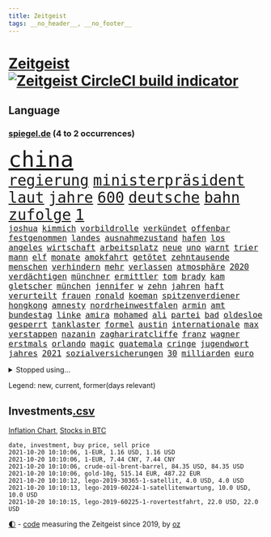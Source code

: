 ```yaml
---
title: Zeitgeist
tags: __no_header__, __no_footer__
---
```


# [Zeitgeist](https://oliz.io/zeitgeist/) [![Zeitgeist CircleCI build indicator](https://circleci.com/gh/ooz/zeitgeist.svg?style=shield)](https://circleci.com/gh/ooz/zeitgeist)

## Language

<h3><a href="https://www.spiegel.de" target="_blank">spiegel.de</a> (4 to 2 occurrences)</h3>
<p style="font-family:monospace">
<span style="font-size:32pt"><a href="news_links.html#china" class="current">china</a></span>
<br>
<span style="font-size:22pt"><a href="news_links.html#regierung" class="current">regierung</a></span>
<span style="font-size:22pt"><a href="news_links.html#ministerpräsident" class="current">ministerpräsident</a></span>
<span style="font-size:22pt"><a href="news_links.html#laut" class="current">laut</a></span>
<span style="font-size:22pt"><a href="news_links.html#jahre" class="current">jahre</a></span>
<span style="font-size:22pt"><a href="news_links.html#600" class="current">600</a></span>
<span style="font-size:22pt"><a href="news_links.html#deutsche" class="current">deutsche</a></span>
<span style="font-size:22pt"><a href="news_links.html#bahn" class="current">bahn</a></span>
<span style="font-size:22pt"><a href="news_links.html#zufolge" class="current">zufolge</a></span>
<span style="font-size:22pt"><a href="news_links.html#1" class="current">1</a></span>
<br>
<span style="font-size:12pt"><a href="news_links.html#joshua" class="current">joshua</a></span>
<span style="font-size:12pt"><a href="news_links.html#kimmich" class="current">kimmich</a></span>
<span style="font-size:12pt"><a href="news_links.html#vorbildrolle" class="new">vorbildrolle</a></span>
<span style="font-size:12pt"><a href="news_links.html#verkündet" class="current">verkündet</a></span>
<span style="font-size:12pt"><a href="news_links.html#offenbar" class="current">offenbar</a></span>
<span style="font-size:12pt"><a href="news_links.html#festgenommen" class="current">festgenommen</a></span>
<span style="font-size:12pt"><a href="news_links.html#landes" class="current">landes</a></span>
<span style="font-size:12pt"><a href="news_links.html#ausnahmezustand" class="current">ausnahmezustand</a></span>
<span style="font-size:12pt"><a href="news_links.html#hafen" class="current">hafen</a></span>
<span style="font-size:12pt"><a href="news_links.html#los" class="current">los</a></span>
<span style="font-size:12pt"><a href="news_links.html#angeles" class="current">angeles</a></span>
<span style="font-size:12pt"><a href="news_links.html#wirtschaft" class="current">wirtschaft</a></span>
<span style="font-size:12pt"><a href="news_links.html#arbeitsplatz" class="current">arbeitsplatz</a></span>
<span style="font-size:12pt"><a href="news_links.html#neue" class="current">neue</a></span>
<span style="font-size:12pt"><a href="news_links.html#uno" class="current">uno</a></span>
<span style="font-size:12pt"><a href="news_links.html#warnt" class="current">warnt</a></span>
<span style="font-size:12pt"><a href="news_links.html#trier" class="current">trier</a></span>
<span style="font-size:12pt"><a href="news_links.html#mann" class="current">mann</a></span>
<span style="font-size:12pt"><a href="news_links.html#elf" class="current">elf</a></span>
<span style="font-size:12pt"><a href="news_links.html#monate" class="current">monate</a></span>
<span style="font-size:12pt"><a href="news_links.html#amokfahrt" class="current">amokfahrt</a></span>
<span style="font-size:12pt"><a href="news_links.html#getötet" class="current">getötet</a></span>
<span style="font-size:12pt"><a href="news_links.html#zehntausende" class="current">zehntausende</a></span>
<span style="font-size:12pt"><a href="news_links.html#menschen" class="current">menschen</a></span>
<span style="font-size:12pt"><a href="news_links.html#verhindern" class="current">verhindern</a></span>
<span style="font-size:12pt"><a href="news_links.html#mehr" class="current">mehr</a></span>
<span style="font-size:12pt"><a href="news_links.html#verlassen" class="current">verlassen</a></span>
<span style="font-size:12pt"><a href="news_links.html#atmosphäre" class="current">atmosphäre</a></span>
<span style="font-size:12pt"><a href="news_links.html#2020" class="current">2020</a></span>
<span style="font-size:12pt"><a href="news_links.html#verdächtigen" class="current">verdächtigen</a></span>
<span style="font-size:12pt"><a href="news_links.html#münchner" class="current">münchner</a></span>
<span style="font-size:12pt"><a href="news_links.html#ermittler" class="current">ermittler</a></span>
<span style="font-size:12pt"><a href="news_links.html#tom" class="current">tom</a></span>
<span style="font-size:12pt"><a href="news_links.html#brady" class="current">brady</a></span>
<span style="font-size:12pt"><a href="news_links.html#kam" class="current">kam</a></span>
<span style="font-size:12pt"><a href="news_links.html#gletscher" class="new">gletscher</a></span>
<span style="font-size:12pt"><a href="news_links.html#münchen" class="current">münchen</a></span>
<span style="font-size:12pt"><a href="news_links.html#jennifer" class="current">jennifer</a></span>
<span style="font-size:12pt"><a href="news_links.html#w" class="current">w</a></span>
<span style="font-size:12pt"><a href="news_links.html#zehn" class="current">zehn</a></span>
<span style="font-size:12pt"><a href="news_links.html#jahren" class="current">jahren</a></span>
<span style="font-size:12pt"><a href="news_links.html#haft" class="current">haft</a></span>
<span style="font-size:12pt"><a href="news_links.html#verurteilt" class="current">verurteilt</a></span>
<span style="font-size:12pt"><a href="news_links.html#frauen" class="current">frauen</a></span>
<span style="font-size:12pt"><a href="news_links.html#ronald" class="current">ronald</a></span>
<span style="font-size:12pt"><a href="news_links.html#koeman" class="current">koeman</a></span>
<span style="font-size:12pt"><a href="news_links.html#spitzenverdiener" class="new">spitzenverdiener</a></span>
<span style="font-size:12pt"><a href="news_links.html#hongkong" class="current">hongkong</a></span>
<span style="font-size:12pt"><a href="news_links.html#amnesty" class="current">amnesty</a></span>
<span style="font-size:12pt"><a href="news_links.html#nordrheinwestfalen" class="current">nordrheinwestfalen</a></span>
<span style="font-size:12pt"><a href="news_links.html#armin" class="current">armin</a></span>
<span style="font-size:12pt"><a href="news_links.html#amt" class="current">amt</a></span>
<span style="font-size:12pt"><a href="news_links.html#bundestag" class="current">bundestag</a></span>
<span style="font-size:12pt"><a href="news_links.html#linke" class="current">linke</a></span>
<span style="font-size:12pt"><a href="news_links.html#amira" class="new">amira</a></span>
<span style="font-size:12pt"><a href="news_links.html#mohamed" class="new">mohamed</a></span>
<span style="font-size:12pt"><a href="news_links.html#ali" class="current">ali</a></span>
<span style="font-size:12pt"><a href="news_links.html#partei" class="current">partei</a></span>
<span style="font-size:12pt"><a href="news_links.html#bad" class="current">bad</a></span>
<span style="font-size:12pt"><a href="news_links.html#oldesloe" class="new">oldesloe</a></span>
<span style="font-size:12pt"><a href="news_links.html#gesperrt" class="current">gesperrt</a></span>
<span style="font-size:12pt"><a href="news_links.html#tanklaster" class="current">tanklaster</a></span>
<span style="font-size:12pt"><a href="news_links.html#formel" class="current">formel</a></span>
<span style="font-size:12pt"><a href="news_links.html#austin" class="new">austin</a></span>
<span style="font-size:12pt"><a href="news_links.html#internationale" class="current">internationale</a></span>
<span style="font-size:12pt"><a href="news_links.html#max" class="current">max</a></span>
<span style="font-size:12pt"><a href="news_links.html#verstappen" class="current">verstappen</a></span>
<span style="font-size:12pt"><a href="news_links.html#nazanin" class="new">nazanin</a></span>
<span style="font-size:12pt"><a href="news_links.html#zaghariratcliffe" class="new">zaghariratcliffe</a></span>
<span style="font-size:12pt"><a href="news_links.html#franz" class="current">franz</a></span>
<span style="font-size:12pt"><a href="news_links.html#wagner" class="current">wagner</a></span>
<span style="font-size:12pt"><a href="news_links.html#erstmals" class="current">erstmals</a></span>
<span style="font-size:12pt"><a href="news_links.html#orlando" class="current">orlando</a></span>
<span style="font-size:12pt"><a href="news_links.html#magic" class="new">magic</a></span>
<span style="font-size:12pt"><a href="news_links.html#guatemala" class="current">guatemala</a></span>
<span style="font-size:12pt"><a href="news_links.html#cringe" class="current">cringe</a></span>
<span style="font-size:12pt"><a href="news_links.html#jugendwort" class="new">jugendwort</a></span>
<span style="font-size:12pt"><a href="news_links.html#jahres" class="current">jahres</a></span>
<span style="font-size:12pt"><a href="news_links.html#2021" class="current">2021</a></span>
<span style="font-size:12pt"><a href="news_links.html#sozialversicherungen" class="new">sozialversicherungen</a></span>
<span style="font-size:12pt"><a href="news_links.html#30" class="current">30</a></span>
<span style="font-size:12pt"><a href="news_links.html#milliarden" class="current">milliarden</a></span>
<span style="font-size:12pt"><a href="news_links.html#euro" class="current">euro</a></span>
</p>
<details>
<summary>Stopped using...</summary>
<p class="former" style="font-size:12pt">
co₂(368) emma(368) bemühungen(367) betroffene(367) egal(367) geplante(367) kämpfte(367) neueste(367) fenster(366) gebäude(366) geistliche(366) genannt(366) hervor(366) martin(366) modelle(366) regisseurin(366) umgehen(366) verwendet(366) alexej(365) bischofskonferenz(365) einführen(365) gehalt(365) haare(365) konservativen(365) langsam(365) nawalny(365) rtl(365) wege(365) zufrieden(365) 16jährige(364) angemessen(364) arbeitnehmer(364) entschädigung(364) herrscher(364) italienische(364) kardinal(364) oberbürgermeister(364) rainer(364) sprengstoff(364) subventionen(364) zuerst(364) zugang(364) bemüht(363) dach(363) erntet(363) euphorie(363) gesunde(363) kauf(363) kremlkritiker(363) normal(363) streichen(363) to(363) verhängte(363) ablauf(362) bekämpfung(362) bull(362) covid19patienten(362) entwicklungen(362) gesundheitlichen(362) krank(362) lobt(362) nachhaltig(362) red(362) schließlich(362) sekunden(362) sicherheitsbehörden(362) ausprobiert(361) bergen(361) deswegen(361) entschuldigen(361) hongkonger(361) infolge(361) missachtet(361) rechtsextremisten(361) rente(361) tötet(361) 2014(360) anscheinend(360) beobachten(360) beschuss(360) bußgeld(360) englischen(360) finanziell(360) forderung(360) lebens(360) lebenslanger(360) leer(360) mai(360) mittelfeldspieler(360) nationalspieler(360) provinz(360) trauer(360) ultimatum(360) veranstaltungen(360) weder(360) witz(360) zahlreicher(360) ökonom(360) überreste(360) angekommen(359) beschäftigen(359) filialen(359) impfbereitschaft(359) indes(359) irans(359) kitas(359) smartphone(359) ungewöhnlich(359) verpflichtet(359) warnte(359) wehrte(359) woran(359) zweitligist(359) anerkannt(358) durchsetzen(358) endgültig(358) nahezu(358) operation(358) trainiert(358) umsatz(358) ungarns(358) vermögen(358) verärgert(358) väter(358) wütend(358) austritt(357) auswahl(357) beschwerden(357) geplatzt(357) jagd(357) menschenleben(357) schiedsrichter(357) verzichtet(357) befand(356) gebe(356) großaufgebot(356) kämpfer(356) neuwahlen(356) okay(356) tauchen(356) argumente(355) bedenken(355) lüge(355) meinungsfreiheit(355) oppositionelle(355) 96(354) asien(354) bewegen(354) börse(354) dachte(354) debatten(354) kaputt(354) kieler(354) nordrheinwestfälischen(354) putins(354) stock(354) umstrittenes(354) verschärfung(354) distanziert(353) dämpfer(353) lob(353) lohn(353) mode(353) moderator(353) verbände(353) verfügung(353) vorstellen(353) attila(352) audi(352) autoindustrie(352) baustelle(352) erneuten(352) frische(352) hildmann(352) lieben(352) querdenker(352) sven(352) verfügt(352) ägypten(352) bestätigen(351) clemens(351) covid19erkrankung(351) erschöpft(351) fliehen(351) glauben(351) leichte(351) männliche(351) rat(351) überwacht(351) aktivistin(350) begann(350) beiträge(350) europäischer(350) goldenen(350) jimmy(350) überlassen(350) überstanden(350) extremen(349) gefangene(349) parteifreunde(349) raketen(349) reagierte(349) unterstützer(349) verschärfte(349) verstoßen(349) 16jährigen(348) durchs(348) entsetzen(348) brutaler(347) geklagt(347) kanzleramtschef(347) königsfamilie(347) mitnehmen(347) nah(347) rotrotgrün(347) truppen(347) 4(346) afrikanischen(346) details(346) dresdner(346) erweitert(346) schnitt(346) vernachlässigt(346) dieselskandal(345) erfüllen(345) fragte(345) geöffnet(345) späten(345) verschleppt(345) wunder(345) beschlagnahmt(344) del(344) em(344) matthew(344) ergibt(343) erkrankten(343) funktionäre(343) konkrete(343) negativen(343) begeben(342) betrifft(342) hansgeorg(342) harten(342) richard(342) gouverneur(341) love(341) meines(341) wind(341) boateng(340) dran(340) eigenes(340) eilantrag(340) jérôme(340) nachweis(340) namhafte(340) pjöngjang(340) präsidentenwahl(340) rundfunk(340) englands(339) legende(339) reichlich(339) sicheren(339) vorgelegt(339) wünsche(339) homosexuellen(338) offenbart(338) provokation(338) überschwemmungen(338) balance(337) bundesamts(337) coronazeiten(337) gegnern(337) hackerangriff(337) jungs(337) kaiser(337) kracht(337) mancher(337) pandemiebekämpfung(337) alexandra(336) bestmarke(336) erstochen(336) not(336) steigern(336) auktion(335) aussehen(335) gefällt(335) unsicher(335) zählte(335) polizistin(334) hand(333) jubeln(333) bereitstellen(332) katja(332) projekte(332) angehörigen(331) vertagt(331) atomkraft(330) beitrag(330) doping(330) gastronomie(330) hausarrest(330) iranischen(330) sprung(330) tony(330) vorgeführt(330) munition(329) telefonat(329) unionspolitiker(329) zeigten(329) 2010(328) apples(328) kindheit(328) möglichkeiten(328) stärkt(328) verkürzt(328) ernährung(327) kanaren(327) läden(327) mindestlohn(327) olympia(327) herausgefunden(326) spaltung(326) staatshilfen(326) angezeigt(325) gerieten(325) claus(324) coronaauflagen(324) geborgen(324) schwung(324) abermals(323) bezirk(323) cas(323) palmer(323) stürmte(323) angewiesen(322) einleiten(322) gelegen(322) vergehen(322) gewarnt(321) teilnehmern(321) thüringer(320) 6000(319) rückblick(319) sperren(319) verschafft(319) björn(317) empfangen(316) bewaffneten(315) soldat(314) voraussetzung(314) weidel(314) ermordete(313) teuren(311) dämpft(310) heizen(310) held(310) lauern(310) offenem(310) weltmeisterschaft(310) muslimischen(309) tina(309) verübt(309) eingeräumt(308) 57(306) desto(306) dobrindt(305) spacex(304) herzinfarkt(303) tolle(302) rakete(301) impfzentrum(300) janet(300) yellen(300) flog(299) höchstens(298) höcke(298) sommerspiele(298) heimsieg(297) aggressiv(296) hitler(295) versteckte(293) entfernen(291) dilemma(290) befunden(288) woelki(288) coronawochenüberblick(287) sachen(286) saale(284) betrag(283) festgesetzt(281) 9/11(280) ios(278) drittes(276) präsentation(276) strafanzeige(270) überholen(270) systematisch(269) beträgt(264) extra(263) protagonisten(262) server(261) räumte(259) schwangerschaftsabbrüche(259) englischer(258) windows(257) statistischen(256) zwingend(256) strafgerichtshof(253) wucht(251) desinformation(244) bekannter(241) regelmäßige(241) gerichtssaal(239) viral(239) reparatur(238) fragwürdige(237) homeschooling(237) gezahlt(233) goldbarren(233) ergab(226) flächendeckende(226) islamist(225) river(225) ausländer(223) condor(223) 20jährige(222) jersey(221) elite(219) natotruppen(218) protestaktion(216) westberlin(214) strich(211) fängt(210) konzerte(208) bejubelt(207) fußballerinnen(206) gebühren(205) tübingen(205) datum(204) zusammengebrochen(201) gregor(200) ukrainischen(200) fehlverhaltens(198) maskendeals(198) vonovia(198) gdl(197) immunisiert(195) investor(195) reformieren(195) cdumann(194) mitgliedern(194) 15jähriger(192) landesarbeitsgericht(192) lokführern(192) waldbränden(192) unterschiedliche(188) witwe(187) einladen(185) geschützte(184) krim(184) angeschlagen(181) impftempo(180) tierpark(179) bemühen(177) 120000(176) 84(176) auswärtiges(176) gewalttat(176) gerungen(175) überdenken(175) übrig(174) 250(173) nachschub(172) 2026(171) höchster(171) sat1(170) illusion(168) vorgesetzten(168) bewältigt(166) rückzahlung(165) spiegellesern(165) campingplatz(164) vereinzelt(162) wütenden(162) spitzenkandidatin(161) bewiesen(159) klimaaktivisten(159) ökopartei(157) verkünden(156) nathan(155) millionensumme(154) neudelhi(153) kurt(152) spielern(151) afghanischen(150) entschädigungen(150) exvwchef(150) winterkorn(150) erstimpfung(149) wissenschaftliche(149) 42jährige(148) etlichen(147) wagt(147) aufgeführt(146) eingebracht(146) eubehörde(145) kundinnen(145) nähern(145) zynismus(145) fregatte(144) gestanden(144) chinese(142) gestohlene(142) kane(141) oktoberfest(141) vierjähriger(141) 1981(140) pumpt(140) schnellstmöglich(140) gaffer(139) windhorst(139) johanna(138) strafverfolgung(138) waldbrände(138) benötigt(137) stadtschloss(137) verfeindeten(137) ausgezählt(136) passierte(136) wally(136) arnold(135) impfquoten(134) mentale(134) cdukanzlerkandidat(133) amerikanern(132) beton(132) cyberangriff(132) cruise(131) journalistenverband(131) luisa(131) neubauer(131) vorgang(130) maaßens(129) amy(128) suppe(128) talente(128) amateure(127) impfverweigerer(127) beweist(126) gekentert(126) laster(126) sanken(126) terrorverdächtiger(125) bundesaußenminister(124) forscherin(124) lokführer(123) aachen(121) bereichern(121) laune(121) parteispenden(121) todesdrohungen(121) erreichten(120) gepostet(120) gräbt(119) inspirieren(119) bischöfe(118) county(118) galaxien(118) wahlkampfendspurt(118) us(117) darstellung(116) kinderimpfung(116) tarife(116) vereinbaren(116) videospiel(116) wahlfälschung(116) agüero(115) entwickelte(114) wagens(114) abgekommen(113) schlammschlacht(113) zuwanderung(113) entschärfen(112) publikumsliebling(112) aggressiver(111) trudeau(111) zahlungen(111) sensationell(110) lügnerin(109) tormaschine(109) angeblichem(108) stundenlang(108) transfers(107) britischem(106) ersteigern(106) externe(106) grundlegend(106) knöpft(106) ohrfeige(106) sardinien(106) anhalter(105) aufgedeckt(105) maskenstreit(105) schutzsuchenden(105) fortsetzen(104) vodafone(104) gerichtet(103) schäumt(103) familienplanung(102) verpackungen(102) erfolgreiches(101) zeugnis(101) anfrage(100) astronomen(100) erzbischofs(100) kündigten(100) schlau(100) siebziger(100) publikums(99) befeuert(98) kurzzeitig(98) lobbyismus(98) pinguine(98) ranking(98) schwangeren(98) terroranschlag(97) farmer(96) arme(95) bang(95) mögen(95) vollkommen(95) differenzen(94) verharmlost(94) verurteilter(94) westens(94) leuchten(93) preußen(93) schrumpft(93) rezo(92) schwächte(92) anteile(91) diskutierten(91) faszination(91) kriegswaffe(91) maler(91) ozeane(91) quasi(91) wahlkampfthema(91) betätigt(90) erpressen(90) fällige(90) gefährder(90) naturkatastrophen(90) trotzt(90) erdmännchen(89) grüßt(89) kinderreporter(89) nudeln(89) sexistisch(89) wäsche(89) apokalyptische(88) ideologie(88) neidisch(88) russen(88) verbotene(88) 108(87) 1951(87) detonierte(87) enttäuschte(87) lebensgefahr(87) natomanöver(87) 21jährigen(86) abdelaziz(86) algerien(86) bouteflika(86) dopingsperre(86) schlechtere(86) zurückgeholt(86) 36jährigen(85) angreifen(85) krankgeschrieben(85) siebte(85) verliebt(85) bemannte(84) gehwegen(84) stammte(84) ulreich(84) videokonferenzanbieter(84) zurückgewinnen(84) übersee(84) brücken(83) erhebung(83) insbesondere(83) ordner(83) spannt(83) viertelmillion(83) wiederaufnahme(83) 1982(82) anmelden(82) ehegattensplitting(82) farah(82) sozialstaat(82) tugenden(82) volksfest(82) baustoffe(81) computersysteme(81) flüchtlingslager(81) managern(81) norm(81) sprunghaft(81) stolpersteine(81) verurteilung(81) wahlabc(81) finanzministerium(80) glückliche(80) häuschen(80) liegenden(80) raducanu(80) anwohnern(79) gefreut(79) isolieren(79) niedriger(78) sprinterin(78) unterzogen(78) fulda(77) geh(77) geschehnissen(77) lyra(77) pogrom(77) querelen(77) ausgedrückt(76) bundeswahlleiter(76) hauptbahnhof(76) aufruhr(75) energiequellen(75) litauische(75) luftbrücke(75) wertpapieren(75) brandgefahr(74) 45jähriger(73) drohten(73) durchgehalten(73) flüchtigen(73) oberbayern(73) terrorgruppe(73) astronomie(72) aufzeichnungen(72) fündig(72) parallele(72) thermofenster(72) zaun(72) bakterien(71) bedankt(71) bewunderung(71) geopfert(71) katastrophengebiet(71) monatlich(71) schlamm(71) versorgungsengpässe(71) zögert(71) chancengleichheit(70) colorado(70) dieselaffäre(70) emiraten(70) haitis(70) jagen(70) jovenel(70) kernenergie(70) moïse(70) pasta(70) richardson(70) sha'carri(70) studienkrediten(70) verfilmen(70) brennen(69) dominierte(69) nothilfe(69) sicherheitsforscherin(69) theorien(69) ulf(69) hochwassergebiet(68) leistete(68) tagt(68) 210(67) drohnenaufnahmen(67) kreuze(67) schadensbegrenzung(67) umgefallen(67) uswahl(67) beeindruckender(66) camp(66) klimafreundliche(66) parkgebühren(66) topmanager(66) bauprojekte(65) einbindung(65) kindergärten(65) wachsender(65) bezieht(64) festakt(64) komitee(64) krater(64) luftqualität(64) ohlen(64) rtlreporterin(64) rückkehrerin(64) susanna(64) yasemin(64) anteilseigner(63) brodelt(63) deutschsprachigen(63) dokument(63) konzerns(63) süß(63) texanische(63) traurig(63) dillschneider(62) drohender(62) helfern(62) jeanne(62) räder(62) tv+(62) verkörpern(62) aspekte(61) drastischer(61) höchstmögliche(61) instagramaccount(61) maurer(61) strafanzeigen(61) trinkwasser(61) türkischer(61) 31jähriger(60) baumaterial(60) dieselfahrzeugen(60) gebot(60) goldmedaille(60) wiederaufbau(60) zynisch(60) aufregen(59) glänzen(59) nicole(59) schwamm(59) unseriöse(59) ariel(58) besitzen(58) freundschaften(58) herrschte(58) namensgeber(58) russischem(58) tagelangen(58) klassischen(57) konsequentes(57) raphael(57) europäern(56) facht(56) freedom(56) ipad(56) mentalen(56) ohnmacht(56) besetzte(55) bredowwerndl(55) chancenverwertung(55) festgefahrene(55) großmacht(55) heilungschancen(55) isabell(55) regionalbahn(55) werth(55) chinesen(54) frauenleiche(54) golfturnier(54) härteres(54) klimagipfel(54) stürme(54) usteam(54) änderung(54) mixedteam(53) nena(53) nichte(53) pferde(53) rené(53) vergleichen(53) antikörper(52) japans(52) kunststoff(52) laufrad(52) schmilzt(52) selbstbestimmung(52) usamerikanerin(52) autokraten(51) bauch(51) bewaffnet(51) budget(51) coronaleugnern(51) erwischte(51) krankenkassenbeiträge(51) vorhanden(51) analysen(50) befürwortet(50) brandsätze(50) popp(50) börsenkurs(49) obduktion(49) schwierigste(49) uskomikerin(49) widerstands(49) winterspielen(49) wohnkosten(49) 400000(48) kristina(48) mikroben(48) müntefering(48) ordneten(48) positives(48) sichersten(48) stacheldraht(48) stemmen(48) theo(48) timanowskaja(48) benziner(47) bewohnern(47) musks(47) rapinoe(47) sachs(47) stasi(47) verweist(47) ausnahmesportler(46) britin(46) einreisestopp(46) eurowings(46) querdenkenbewegung(46) urlauberin(46) aufbruchstimmung(45) gedächtnis(45) grundlegenden(45) naturschutzgebiet(45) aufgearbeitet(44) drittimpfungen(44) notlage(44) streifzug(44) wiedergutmachung(44) überlegungen(44) anträge(43) einigkeit(43) legendär(43) porträtierte(43) sky(43) dortigen(42) esra(42) güterverkehr(42) immobilienstudie(42) kletterte(42) kremlpartei(42) verteuern(42) vierzehn(42) wechselstimmung(42) dax(41) lokführerstreik(41) steigerung(41) trumpfans(41) verschwundener(41) büchern(40) pcrtest(40) siebzigern(40) spdkandidat(40) akkus(39) geraubt(39) halbschwester(39) roland(39) vizepremier(39) dunkel(38) prallte(38) spendet(38) wegbereiter(38) wehmütiger(38) weselsky(38) wiedervereinigten(38) belohnt(37) carles(37) genossenschaft(37) landsleuten(37) n(37) befürchtungen(36) drach(36) gladbach(36) konten(36) löscht(36) netflixserien(36) reemtsmaentführer(36) erkannt(35) filmfest(35) kanadische(35) stipendiatin(35) tarifvertrag(35) veränderten(35) applaus(34) mike(34) siegeszug(34) wagte(34) führungsspieler(33) herstellung(33) liebsten(33) tumulte(33) astronaut(32) mobbing(32) wahlberechtigten(32) coronaviren(31) fenerbahçe(31) gadgets(31) merkwürdiger(31) mesut(31) nico(31) porträts(31) uneinig(31) wahlkämpfe(31) özil(31) beeinflusste(30) irreführende(30) medienschaffenden(30) tatsächlichen(30) beleuchtet(29) bürokratie(29) mordversuch(29) sozial(29) ausharren(28) evakuierungseinsatz(28) gegentreffer(28) kameke(28) klimaberichtpodcast(28) manny(28) nadine(28) pacquiao(28) prägenden(28) staatsangehörigkeit(28) trauerbegleiterin(28) gdlchef(27) hilfsorganisationen(27) lateinamerika(27) 1921(26) ronaldos(26) verknüpft(26) existierte(25) gerettete(25) gesichtern(25) prangert(25) urin(25) zeitzeugen(25) bekenntnis(24) erfand(24) kalten(24) romantische(24) unglücklichen(24) kniffe(23) tvtriell(23) auktionshaus(22) einwanderungspolitik(22) klüger(22) nervt(22) neuerungen(22) wahlomat(22) andauern(21) aufzugeben(21) hafermilch(21) hitzig(21) kriegskinder(21) straßburg(21) varex(21) varexaffäre(21) 2g(20) etablieren(20) geknüpft(20) migrationspolitik(20) staatsanwalt(20) thorben(20) wappnet(20) aachener(19) badische(19) foundation(19) hinbekommen(19) uralte(19) autoritäre(18) faktencheck(18) gordon(18) kurios(18) liebäugeln(18) lokalpolitiker(18) meeresspiegel(18) offensiv(18) potenziellen(18) usstadt(18) versicherte(18) ökowende(18) glaubhaft(17) kauderwelsch(17) papageien(17) sportstars(17) entschädigungszahlung(16) gysi(16) mächtigsten(16) paketbomben(16) avancen(15) coronainfektionszahlen(15) cyberangriffe(15) dokumentarfilm(15) hauptrolle(15) hoffmann(15) markiert(15) schulbesuch(15) walross(15) glühender(14) pazifik(14) raumanzüge(14) tessiner(14) absicht(13) blume(13) epic(13) frauenmörder(13) rückreise(13) scharia(13) stachel(13) abgespeckten(12) dokumentiert(12) exvizepräsident(12) geschützten(12) kinderreportern(12) kohlendioxid(12) militärmanöver(12) schwarzrotgelb(12) tarifeinheitsgesetz(12) alma(11) bezwingt(11) fracht(11) industrieverband(11) legitime(11) schallende(11) weiterführende(11)
</p>
</details>
<p>Legend: <span class="new">new</span>, <span class="current">current</span>, <span class="former">former(days relevant)</span></p>

## Investments[.csv](investments.csv)

[Inflation Chart](https://inflationchart.com),
[Stocks in BTC](https://stonksinbtc.xyz/)

```
date, investment, buy price, sell price
2021-10-20 10:10:06, 1-EUR, 1.16 USD, 1.16 USD
2021-10-20 10:10:06, 1-EUR, 7.44 CNY, 7.44 CNY
2021-10-20 10:10:06, crude-oil-brent-barrel, 84.35 USD, 84.35 USD
2021-10-20 10:10:06, gold-10g, 515.14 EUR, 487.22 EUR
2021-10-20 10:10:12, lego-2019-30365-1-satellit, 4.0 USD, 4.0 USD
2021-10-20 10:10:13, lego-2019-60224-1-satellitenwartung, 10.0 USD, 10.0 USD
2021-10-20 10:10:15, lego-2019-60225-1-rovertestfahrt, 22.0 USD, 22.0 USD
```

<footer>
<a href="javascript:toggleTheme()" class="nav">🌓</a>
- <a href="https://github.com/ooz/zeitgeist">code</a> measuring the Zeitgeist since 2019, by <a href="https://oliz.io">oz</a>
</footer>
